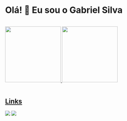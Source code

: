 <div>
 <h1>Olá! 👋 Eu sou o Gabriel Silva</h1>
 </div>

 <div>
 <br>
  <a href="https://github.com/gabrizl">
  <img height="180em" src="https://github-readme-stats.vercel.app/api?username=gabrizl&show_icons=true&theme=dark&include_all_commits=true&count_private=true"/>
  <img height="180em" src="https://github-readme-stats.vercel.app/api/top-langs/?username=gabrizl&layout=compact&langs_count=7&theme=dark"/>
</div>
 
 <br>
 
<div> 
  <h2>Links</h2>
  <a href = "mailto:gsilva.pb@gmail.com"><img src="https://img.shields.io/badge/-Gmail-%23333?style=for-the-badge&logo=gmail&logoColor=white" target="_blank"></a>
  <a href="https://www.linkedin.com/in/gabrizl/" target="_blank"><img src="https://img.shields.io/badge/-LinkedIn-%230077B5?style=for-the-badge&logo=linkedin&logoColor=white" target="_blank"></a> 
 </div>


